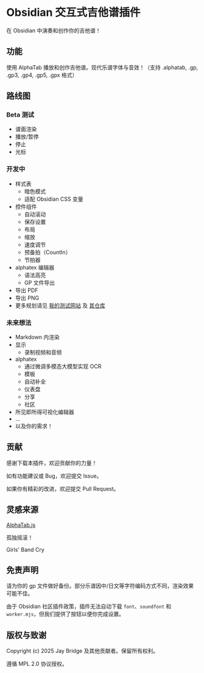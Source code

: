 # Obsidian 交互式吉他谱插件

在 Obsidian 中演奏和创作你的吉他谱！

<!-- 需要添加演示GIF -->

## 功能

使用 AlphaTab 播放和创作吉他谱。现代乐谱字体与音效！（支持 .alphatab, .gp, .gp3, .gp4, .gp5, .gpx 格式）

## 路线图

### Beta 测试

- 谱面渲染
- 播放/暂停
- 停止
- 光标

### 开发中

- 样式表
  - 暗色模式
  - 适配 Obsidian CSS 变量
- 控件组件
  - 自动滚动
  - 保存设置
  - 布局
  - 缩放
  - 速度调节
  - 预备拍（CountIn）
  - 节拍器
- alphatex 编辑器
  - 语法高亮
  - GP 文件导出
- 导出 PDF
- 导出 PNG
- 更多规划请见 [我的测试网站](https://liubinfighter.github.io/alphatab-vue/) 及 [其仓库](https://github.com/LIUBINfighter/alphatab-vue)

### 未来想法

- Markdown 内渲染
- 显示
  - 录制视频和音频
- alphatex
  - 通过微调多模态大模型实现 OCR
  - 模板
  - 自动补全
  - 仪表盘
  - 分享
  - 社区
- 所见即所得可视化编辑器
- ...
- 以及你的需求！

## 贡献

感谢下载本插件，欢迎贡献你的力量！

如有功能建议或 Bug，欢迎提交 Issue。

如果你有精彩的改进，欢迎提交 Pull Request。

<!-- 如果你想为 interactive-tabs 添加新语言，请先阅读本指南。 -->

<!-- ## 如何构建 -->

<!-- ## Star 历史 -->

<!-- Star 历史图表 -->

## 灵感来源

[AlphaTab.js](https://alphatab.net)

孤独摇滚！

Girls' Band Cry

## 免责声明

请为你的 gp 文件做好备份。部分乐谱因中/日文等字符编码方式不同，渲染效果可能不佳。

由于 Obsidian 社区插件政策，插件无法自动下载 `font`、`soundfont` 和 `worker.mjs`，但我们提供了按钮以便你完成设置。

<!-- 本插件与 AlphaTab.js 及 Obsidian 官方团队无官方关系。 -->

## 版权与致谢

Copyright (c) 2025 Jay Bridge 及其他贡献者。保留所有权利。

遵循 MPL 2.0 协议授权。

<!-- ## 使用的依赖包 -->

<!-- AlphaTab.js -->

<!-- ## 开发环境 -->

<!-- VSCode -->
